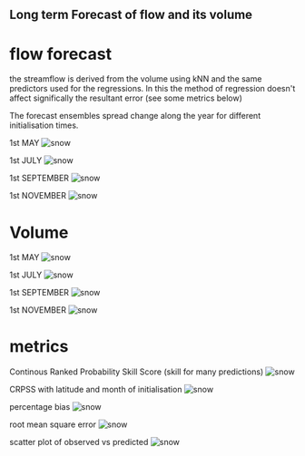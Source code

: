 ## Long term Forecast of flow and its volume

# flow forecast
the streamflow is derived from the volume using kNN and the same predictors used for the regressions.
In this the method of regression doesn't affect significally the resultant error (see some metrics below)


The forecast ensembles spread change along the year for different initialisation times.

1st MAY
![snow](https://github.com/fcojara506/flow_forecast/blob/main/data_output/pronostico_caudal/Figures/ensemble_forecast/5410002/flow_ensemble_forecast_5410002_1stmay_pr_sum_-1months_AND_tem_mean_3months_%5Boct%2Cmar%5D_2013.png)

1st JULY
![snow](https://github.com/fcojara506/flow_forecast/blob/main/data_output/pronostico_caudal/Figures/ensemble_forecast/5410002/flow_ensemble_forecast_5410002_1stjul_pr_sum_-1months_AND_tem_mean_3months_%5Boct%2Cmar%5D_2013.png)

1st SEPTEMBER
![snow](https://github.com/fcojara506/flow_forecast/blob/main/data_output/pronostico_caudal/Figures/ensemble_forecast/5410002/flow_ensemble_forecast_5410002_1stsep_pr_sum_-1months_AND_tem_mean_3months_%5Boct%2Cmar%5D_2013.png)

1st NOVEMBER
![snow](https://github.com/fcojara506/flow_forecast/blob/main/data_output/pronostico_caudal/Figures/ensemble_forecast/5410002/flow_ensemble_forecast_5410002_1stnov_pr_sum_-1months_AND_tem_mean_3months_%5Bnov%2Cmar%5D_2013.png)




# Volume

1st MAY
![snow](https://github.com/fcojara506/flow_forecast/blob/main/data_output/pronostico_volumen/Figures/ensemble_forecast/5410002/EnsembleVolumeHindcast_5410002_1stmay_pr_sum_-1months_AND_tem_mean_3months_%5Boct%2Cmar%5D2013.png)

1st JULY
![snow](https://github.com/fcojara506/flow_forecast/blob/main/data_output/pronostico_volumen/Figures/ensemble_forecast/5410002/EnsembleVolumeHindcast_5410002_1stjul_pr_sum_-1months_AND_tem_mean_3months_%5Boct%2Cmar%5D2013.png)

1st SEPTEMBER
![snow](https://github.com/fcojara506/flow_forecast/blob/main/data_output/pronostico_volumen/Figures/ensemble_forecast/5410002/EnsembleVolumeHindcast_5410002_1stsep_pr_sum_-1months_AND_tem_mean_3months_%5Boct%2Cmar%5D2013.png)

1st NOVEMBER
![snow](https://github.com/fcojara506/flow_forecast/blob/main/data_output/pronostico_volumen/Figures/ensemble_forecast/5410002/EnsembleVolumeHindcast_5410002_1stnov_pr_sum_-1months_AND_tem_mean_3months_%5Bnov%2Cmar%5D2013.png)


# metrics

Continous Ranked Probability Skill Score (skill for many predictions)
![snow](https://github.com/fcojara506/flow_forecast/blob/main/data_output/pronostico_volumen/Figures/metrics/CRPSS_skill.png)

CRPSS with latitude and month of initialisation
![snow](https://github.com/fcojara506/flow_forecast/blob/main/data_output/pronostico_volumen/Figures/metrics/CRPSS_gaugelat.png)


percentage bias 
![snow](https://github.com/fcojara506/flow_forecast/blob/main/data_output/pronostico_volumen/Figures/metrics/5410002/Pbias_predictors-models_test_jun_5410002.png)

root mean square error
![snow](https://github.com/fcojara506/flow_forecast/blob/main/data_output/pronostico_volumen/Figures/metrics/5410002/RMSE_predictors-models_test_jun_5410002.png)


scatter plot of observed vs predicted
![snow](https://github.com/fcojara506/flow_forecast/blob/main/data_output/pronostico_volumen/Figures/metrics/5410002/Scatter_Xtrain_ypred_predictors-models_test_sep_prAcum_5410002.png)



